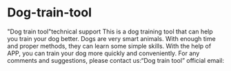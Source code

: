 # Dog-train-tool
"Dog train tool"technical support
This is a dog training tool that can help you train your dog better. Dogs are very smart animals. With enough time and proper methods, they can learn some simple skills. With the help of APP, you can train your dog more quickly and conveniently.
For any comments and suggestions, please contact us:“Dog train tool” official email:
